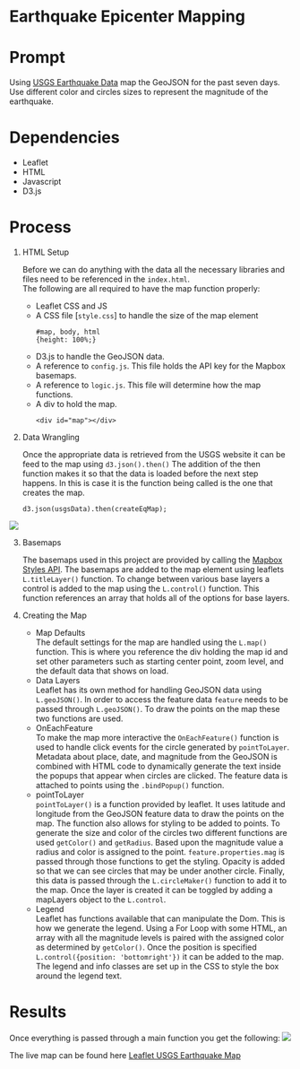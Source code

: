 # Earthquake Epicenter Mapping

# Prompt
Using [USGS Earthquake Data](https://earthquake.usgs.gov/earthquakes/feed/v1.0/geojson.php) map the GeoJSON for the past seven days. Use different color and circles sizes to represent the magnitude of the earthquake.

# Dependencies
  * Leaflet
  * HTML
  * Javascript
  * D3.js

# Process
1. HTML Setup 


    Before we can do anything with the data all the necessary libraries and files need to be referenced in the `index.html`.  
    The following are all required to have the map function properly:  
      - Leaflet CSS and JS
      - A CSS file [`style.css`] to handle the size of the map element
        ```
        #map, body, html 
        {height: 100%;} 
        ```
      - D3.js to handle the GeoJSON data.
      - A reference to `config.js`. This file holds the API key for the Mapbox basemaps.
      - A reference to `logic.js`. This file will determine how the map functions.
      - A div to hold the map.
        ```
        <div id="map"></div>
        ```
    
2. Data Wrangling


    Once the appropriate data is retrieved from the USGS website it can be feed to the map using `d3.json().then()` The addition of the then function makes it so that the data
is loaded before the next step happens. In this is case it is the function being called is the one that creates the map.
    ```
    d3.json(usgsData).then(createEqMap);
    ```
<img src="/images/GeoJson-Data-Example.png" height="auto">

3. Basemaps


    The basemaps used in this project are provided by calling the [Mapbox Styles API](https://docs.mapbox.com/api/maps/styles/). The basemaps are added to the map element using leaflets `L.titleLayer()` function. To change between various base layers a control is added to the map using the `L.control()` function. This function references an array that holds all of the options for base layers.  

4. Creating the Map


    - Map Defaults  
      The default settings for the map are handled using the `L.map()` function. This is where you reference the div holding the map id and set other parameters such as starting center point, zoom level, and the default data that shows on load.
    - Data Layers  
      Leaflet has its own method for handling GeoJSON data using `L.geoJSON()`. In order to access the feature data `feature` needs to be passed through `L.geoJSON()`. To draw the points on the map these two functions are used.
    - OnEachFeature  
      To make the map more interactive the `OnEachFeature()` function is used to handle click events for the circle generated by `pointToLayer`. Metadata about place, date, and    magnitude from the GeoJSON is combined with HTML code to dynamically generate the text inside the popups that appear when circles are clicked. The feature data is attached to    points using the `.bindPopup()` function.
    - pointToLayer  
    `pointToLayer()` is a function provided by leaflet. It uses latitude and longitude from the GeoJSON feature data to draw the points on the map. The function also allows for    styling to be added to points. To generate the size and color of the circles two different functions are used `getColor()` and `getRadius`. Based upon the magnitude value a      radius and color is assigned to the point. `feature.properties.mag` is passed through those functions to get the styling. Opacity is added so that we can see circles that may    be under another circle. Finally, this data is passed through the `L.circleMaker()` function to add it to the map. Once the layer is created it can be toggled by adding a mapLayers object to the `L.control`.  
   - Legend  
      Leaflet has functions available that can manipulate the Dom. This is how we generate the legend. Using a For Loop with some HTML, an array with all the magnitude levels is paired with the assigned color as determined by `getColor()`. Once the position is specified ```L.control({position: 'bottomright'})``` it can be added to the map. The legend and info classes are set up in the CSS to style the box around the legend text.
   
# Results
Once everything is passed through a main function you get the following:
<img src="/images/final-map.png" height="auto">

The live map can be found here [Leaflet USGS Earthquake Map](https://npvoravong.github.io/leaflet-challenge/)
